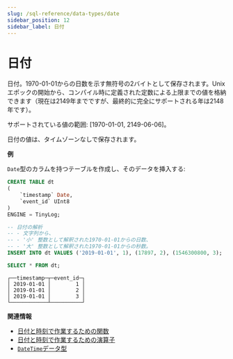 ```yaml
---
slug: /sql-reference/data-types/date
sidebar_position: 12
sidebar_label: 日付
---
```


# 日付

日付。1970-01-01からの日数を示す無符号の2バイトとして保存されます。Unixエポックの開始から、コンパイル時に定義された定数による上限までの値を格納できます（現在は2149年までですが、最終的に完全にサポートされる年は2148年です）。

サポートされている値の範囲: \[1970-01-01, 2149-06-06\]。

日付の値は、タイムゾーンなしで保存されます。

**例**

`Date`型のカラムを持つテーブルを作成し、そのデータを挿入する:

``` sql
CREATE TABLE dt
(
    `timestamp` Date,
    `event_id` UInt8
)
ENGINE = TinyLog;
```

``` sql
-- 日付の解析
-- - 文字列から、
-- - '小' 整数として解釈された1970-01-01からの日数、
-- - '大' 整数として解釈された1970-01-01からの秒数。
INSERT INTO dt VALUES ('2019-01-01', 1), (17897, 2), (1546300800, 3);

SELECT * FROM dt;
```

``` text
┌──timestamp─┬─event_id─┐
│ 2019-01-01 │        1 │
│ 2019-01-01 │        2 │
│ 2019-01-01 │        3 │
└────────────┴──────────┘
```

**関連情報**

- [日付と時刻で作業するための関数](../../sql-reference/functions/date-time-functions.md)
- [日付と時刻で作業するための演算子](../../sql-reference/operators/index.md#operators-datetime)
- [`DateTime`データ型](../../sql-reference/data-types/datetime.md)
